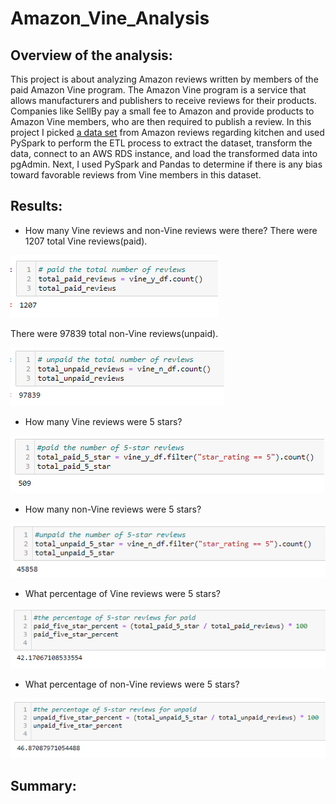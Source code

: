 # Amazon_Vine_Analysis

## Overview of the analysis:

This project is about analyzing Amazon reviews written by members of the paid Amazon Vine program. The Amazon Vine program is a service that allows manufacturers and publishers to receive reviews for their products. Companies like SellBy pay a small fee to Amazon and provide products to Amazon Vine members, who are then required to publish a review.
In this project I picked [a data set](https://s3.amazonaws.com/amazon-reviews-pds/tsv/index.txt) from Amazon reviews regarding kitchen and used PySpark to perform the ETL process to extract the dataset, transform the data, connect to an AWS RDS instance, and load the transformed data into pgAdmin. Next, I used PySpark and Pandas to determine if there is any bias toward favorable reviews from Vine members in this dataset. 


## Results:

- How many Vine reviews and non-Vine reviews were there?
There were 1207 total Vine reviews(paid).

![1.PNG](https://github.com/tjavaheripour/Amazon_Vine_Analysis/blob/main/Images/1.PNG)

There were 97839 total non-Vine reviews(unpaid).

![2.PNG](https://github.com/tjavaheripour/Amazon_Vine_Analysis/blob/main/Images/2.PNG)

- How many Vine reviews were 5 stars? 

![3.PNG](https://github.com/tjavaheripour/Amazon_Vine_Analysis/blob/main/Images/3.PNG)

- How many non-Vine reviews were 5 stars?

![4.PNG](https://github.com/tjavaheripour/Amazon_Vine_Analysis/blob/main/Images/4.PNG)

- What percentage of Vine reviews were 5 stars?

![5.PNG](https://github.com/tjavaheripour/Amazon_Vine_Analysis/blob/main/Images/5.PNG)

- What percentage of non-Vine reviews were 5 stars?

![6.PNG](https://github.com/tjavaheripour/Amazon_Vine_Analysis/blob/main/Images/6.PNG)

## Summary:
